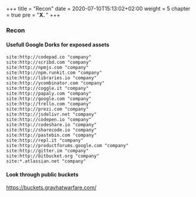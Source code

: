 +++
title = "Recon"
date = 2020-07-10T15:13:02+02:00
weight = 5
chapter = true
pre = "<b>X. </b>"
+++

### Recon

#### Usefull Google Dorks for exposed assets
```
site:http://codepad.co "company"
site:http://scribd.com "company"
site:http://npmjs.com "company"
site:http://npm.runkit.com "company"
site:http://libraries.io "company"
site:http://ycombinator.com "company"
site:http://coggle.it "company"
site:http://papaly.com "company"
site:http://google.com "company"
site:http://trello.com "company"
site:http://prezi.com "company"
site:http://jsdelivr.net "company"
site:http://codepen.io "company"
site:http://codeshare.io "company"
site:http://sharecode.io "company"
site:http://pastebin.com "company"
site:http://repl.it "company"
site:http://productforums.google.com "company"
site:http://gitter.im "company"
site:http://bitbucket.org "company"
site:*.atlassian.net "company"

```

#### Look through public buckets
https://buckets.grayhatwarfare.com/
